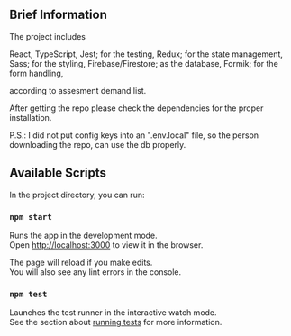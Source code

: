 ## Brief Information

The project includes

React,
TypeScript,
Jest; for the testing,
Redux; for the state management,
Sass; for the styling,
Firebase/Firestore; as the database,
Formik; for the form handling,

according to assesment demand list.

After getting the repo please check the dependencies for the proper installation.

P.S.: I did not put config keys into an ".env.local" file, so the person downloading the repo, can use the db properly.

## Available Scripts

In the project directory, you can run:

### `npm start`

Runs the app in the development mode.\
Open [http://localhost:3000](http://localhost:3000) to view it in the browser.

The page will reload if you make edits.\
You will also see any lint errors in the console.

### `npm test`

Launches the test runner in the interactive watch mode.\
See the section about [running tests](https://facebook.github.io/create-react-app/docs/running-tests) for more information.

